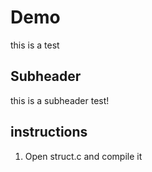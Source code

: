 # Demo


this is a test

## Subheader

this is a subheader test!

## instructions

1. Open struct.c and compile it